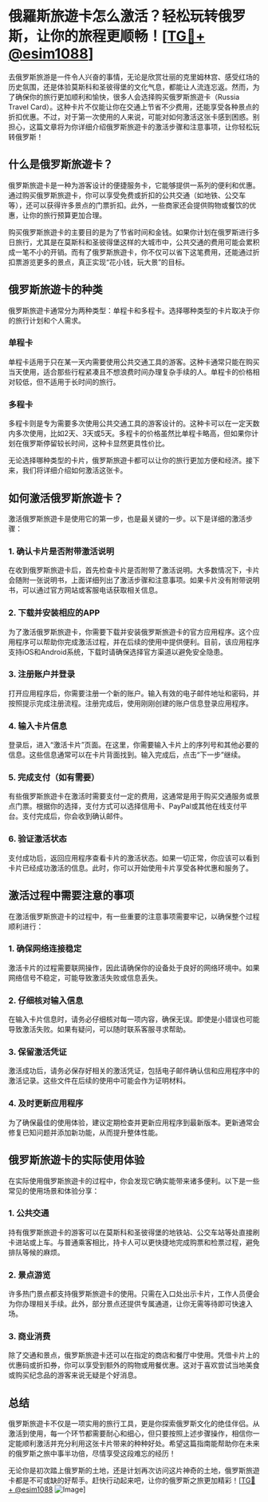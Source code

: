 # 俄羅斯旅遊卡怎么激活？轻松玩转俄罗斯，让你的旅程更顺畅！[[TG💪+ @esim1088](https://t.me/s/esim1088)]

去俄罗斯旅游是一件令人兴奋的事情，无论是欣赏壮丽的克里姆林宫、感受红场的历史氛围，还是体验莫斯科和圣彼得堡的文化气息，都能让人流连忘返。然而，为了确保你的旅行更加顺利和愉快，很多人会选择购买俄罗斯旅遊卡（Russia Travel Card）。这种卡片不仅能让你在交通上节省不少费用，还能享受各种景点的折扣优惠。不过，对于第一次使用的人来说，可能对如何激活这张卡感到困惑。别担心，这篇文章将为你详细介绍俄罗斯旅遊卡的激活步骤和注意事项，让你轻松玩转俄罗斯！

## 什么是俄罗斯旅遊卡？

俄罗斯旅遊卡是一种为游客设计的便捷服务卡，它能够提供一系列的便利和优惠。通过购买俄罗斯旅遊卡，你可以享受免费或折扣的公共交通（如地铁、公交车等），还可以获得许多景点的门票折扣。此外，一些商家还会提供购物或餐饮的优惠，让你的旅行预算更加合理。

购买俄罗斯旅遊卡的主要目的是为了节省时间和金钱。如果你计划在俄罗斯进行多日旅行，尤其是在莫斯科和圣彼得堡这样的大城市中，公共交通的费用可能会累积成一笔不小的开销。而有了俄罗斯旅遊卡，你不仅可以省下这笔费用，还能通过折扣票游览更多的景点，真正实现“花小钱，玩大景”的目标。

## 俄罗斯旅遊卡的种类

俄罗斯旅遊卡通常分为两种类型：单程卡和多程卡。选择哪种类型的卡片取决于你的旅行计划和个人需求。

### 单程卡

单程卡适用于只在某一天内需要使用公共交通工具的游客。这种卡通常只能在购买当天使用，适合那些行程紧凑且不想浪费时间办理复杂手续的人。单程卡的价格相对较低，但不适用于长时间的旅行。

### 多程卡

多程卡则是专为需要多次使用公共交通工具的游客设计的。这种卡可以在一定天数内多次使用，比如2天、3天或5天。多程卡的价格虽然比单程卡略高，但如果你计划在俄罗斯停留较长时间，这种卡显然更具性价比。

无论选择哪种类型的卡片，俄罗斯旅遊卡都可以让你的旅行更加方便和经济。接下来，我们将详细介绍如何激活这张卡。

## 如何激活俄罗斯旅遊卡？

激活俄罗斯旅遊卡是使用它的第一步，也是最关键的一步。以下是详细的激活步骤：

### 1. 确认卡片是否附带激活说明

在收到俄罗斯旅遊卡后，首先检查卡片是否附带了激活说明。大多数情况下，卡片会随附一张说明书，上面详细列出了激活步骤和注意事项。如果卡片没有附带说明书，可以通过官方网站或客服电话获取相关信息。

### 2. 下载并安装相应的APP

为了激活俄罗斯旅遊卡，你需要下载并安装俄罗斯旅遊卡的官方应用程序。这个应用程序可以帮助你完成激活过程，并在后续的使用中提供便利。目前，该应用程序支持iOS和Android系统，下载时请确保选择官方渠道以避免安全隐患。

### 3. 注册账户并登录

打开应用程序后，你需要注册一个新的账户。输入有效的电子邮件地址和密码，并按照提示完成注册流程。注册完成后，使用刚刚创建的账户信息登录应用程序。

### 4. 输入卡片信息

登录后，进入“激活卡片”页面。在这里，你需要输入卡片上的序列号和其他必要的信息。这些信息通常可以在卡片背面找到。输入完成后，点击“下一步”继续。

### 5. 完成支付（如有需要）

有些俄罗斯旅遊卡在激活时需要支付一定的费用，这通常是用于购买交通服务或景点门票。根据你的选择，支付方式可以选择信用卡、PayPal或其他在线支付平台。支付完成后，你会收到确认邮件。

### 6. 验证激活状态

支付成功后，返回应用程序查看卡片的激活状态。如果一切正常，你应该可以看到卡片已经成功激活的信息。此时，你可以开始使用卡片享受各种优惠和服务了。

## 激活过程中需要注意的事项

在激活俄罗斯旅遊卡的过程中，有一些重要的注意事项需要牢记，以确保整个过程顺利进行：

### 1. 确保网络连接稳定

激活卡片的过程需要联网操作，因此请确保你的设备处于良好的网络环境中。如果网络信号不稳定，可能导致激活失败或信息丢失。

### 2. 仔细核对输入信息

在输入卡片信息时，请务必仔细核对每一项内容，确保无误。即使是小错误也可能导致激活失败。如果有疑问，可以随时联系客服寻求帮助。

### 3. 保留激活凭证

激活成功后，请务必保存好相关的激活凭证，包括电子邮件确认信和应用程序中的激活记录。这些文件在后续的使用中可能会作为证明材料。

### 4. 及时更新应用程序

为了确保最佳的使用体验，建议定期检查并更新应用程序到最新版本。更新通常会修复已知问题并添加新功能，从而提升整体性能。

## 俄罗斯旅遊卡的实际使用体验

在实际使用俄罗斯旅遊卡的过程中，你会发现它确实能带来诸多便利。以下是一些常见的使用场景和体验分享：

### 1. 公共交通

持有俄罗斯旅遊卡的游客可以在莫斯科和圣彼得堡的地铁站、公交车站等处直接刷卡进站或上车。与普通乘客相比，持卡人可以更快捷地完成购票和检票过程，避免排队等候的麻烦。

### 2. 景点游览

许多热门景点都支持俄罗斯旅遊卡的使用。只需在入口处出示卡片，工作人员便会为你办理相关手续。此外，部分景点还提供专属通道，让你无需等待即可快速入场。

### 3. 商业消费

除了交通和景点，俄罗斯旅遊卡还可以在指定的商店和餐厅中使用。凭借卡片上的优惠码或折扣券，你可以享受到额外的购物或用餐优惠。这对于喜欢尝试当地美食或购买纪念品的游客来说无疑是个好消息。

## 总结

俄罗斯旅遊卡不仅是一项实用的旅行工具，更是你探索俄罗斯文化的绝佳伴侣。从激活到使用，每一个环节都需要耐心和细心，但只要按照上述步骤操作，相信你一定能顺利激活并充分利用这张卡片带来的种种好处。希望这篇指南能帮助你在未来的俄罗斯之旅中事半功倍，尽情享受这段难忘的经历！

无论你是初次踏上俄罗斯的土地，还是计划再次访问这片神奇的土地，俄罗斯旅遊卡都是不可或缺的好帮手。赶快行动起来吧，让你的俄罗斯之旅更加精彩！[[TG💪+ @esim1088](https://t.me/s/esim1088) ![Image](https://i.postimg.cc/4NQfJmqS/Snipaste-2025-05-13-00-14-12.png)]